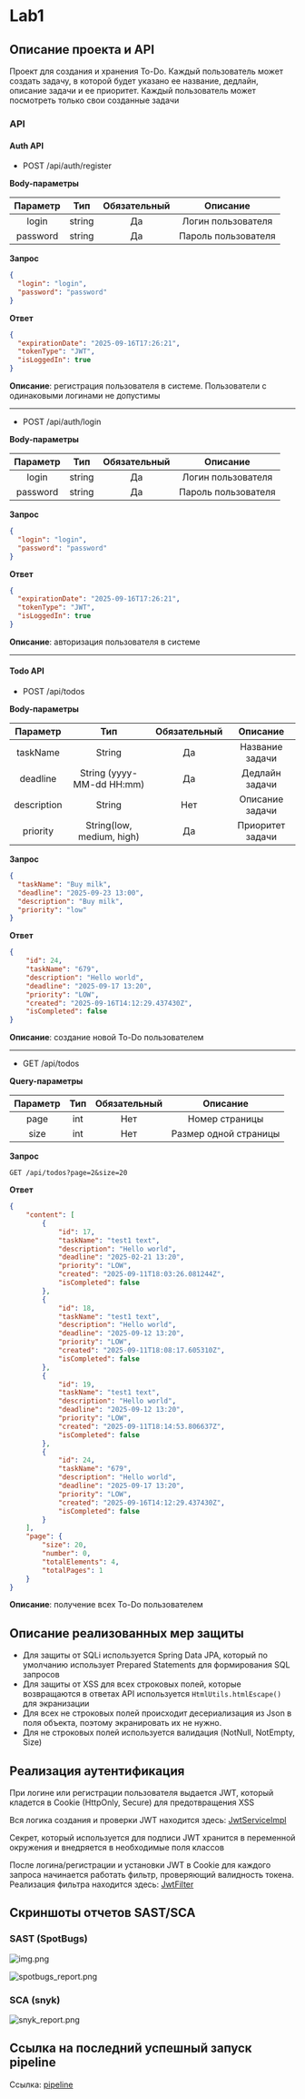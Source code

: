 # Lab1

## Описание проекта и API

Проект для создания и хранения To-Do. Каждый пользователь может создать задачу, в которой 
будет указано ее название, дедлайн, описание задачи и ее приоритет. Каждый 
пользователь может посмотреть только свои созданные задачи

### API

#### Auth API

- POST /api/auth/register

**Body-параметры**

| Параметр |  Тип   | Обязательный |       Описание        |  
|:--------:|:------:|:------------:|:---------------------:|
|  login   | string |      Да      |  Логин пользователя   |   
| password | string |      Да      |  Пароль пользователя  |

**Запрос**
```json
{
  "login": "login",
  "password": "password"
}
```
**Ответ**

```json
{
  "expirationDate": "2025-09-16T17:26:21",
  "tokenType": "JWT",
  "isLoggedIn": true
}
```

**Описание**: регистрация пользователя в системе. Пользователи с одинаковыми логинами не допустимы

---

- POST /api/auth/login

**Body-параметры**

| Параметр |  Тип   | Обязательный |       Описание        |  
|:--------:|:------:|:------------:|:---------------------:|
|  login   | string |      Да      |  Логин пользователя   |   
| password | string |      Да      |  Пароль пользователя  |

**Запрос**

```json
{
  "login": "login",
  "password": "password"
}
```

**Ответ**

```json
{
  "expirationDate": "2025-09-16T17:26:21",
  "tokenType": "JWT",
  "isLoggedIn": true
}
```
**Описание**: авторизация пользователя в системе

---

#### Todo API

- POST /api/todos

**Body-параметры**

|  Параметр   |            Тип            | Обязательный |     Описание     |
|:-----------:|:-------------------------:|:------------:|:----------------:|
|  taskName   |          String           |      Да      | Название задачи  |
|  deadline   | String (yyyy-MM-dd HH:mm) |      Да      |  Дедлайн задачи  |
| description |          String           |     Нет      | Описание задачи  |
|  priority   | String(low, medium, high) |      Да      | Приоритет задачи |


**Запрос**
```json
{
  "taskName": "Buy milk",
  "deadline": "2025-09-23 13:00",
  "description": "Buy milk",
  "priority": "low"
}
```

**Ответ**
```json
{
    "id": 24,
    "taskName": "679",
    "description": "Hello world",
    "deadline": "2025-09-17 13:20",
    "priority": "LOW",
    "created": "2025-09-16T14:12:29.437430Z",
    "isCompleted": false
}
```

**Описание**: создание новой To-Do пользователем

---

- GET /api/todos

**Query-параметры**

| Параметр | Тип | Обязательный |       Описание        |
|:--------:|:---:|:------------:|:---------------------:|
|   page   | int |     Нет      |    Номер страницы     |
|   size   | int |     Нет      | Размер одной страницы |


**Запрос**

```
GET /api/todos?page=2&size=20
```
**Ответ**
```json
{
    "content": [
        {
            "id": 17,
            "taskName": "test1 text",
            "description": "Hello world",
            "deadline": "2025-02-21 13:20",
            "priority": "LOW",
            "created": "2025-09-11T18:03:26.081244Z",
            "isCompleted": false
        },
        {
            "id": 18,
            "taskName": "test1 text",
            "description": "Hello world",
            "deadline": "2025-09-12 13:20",
            "priority": "LOW",
            "created": "2025-09-11T18:08:17.605310Z",
            "isCompleted": false
        },
        {
            "id": 19,
            "taskName": "test1 text",
            "description": "Hello world",
            "deadline": "2025-09-12 13:20",
            "priority": "LOW",
            "created": "2025-09-11T18:14:53.806637Z",
            "isCompleted": false
        },
        {
            "id": 24,
            "taskName": "679",
            "description": "Hello world",
            "deadline": "2025-09-17 13:20",
            "priority": "LOW",
            "created": "2025-09-16T14:12:29.437430Z",
            "isCompleted": false
        }
    ],
    "page": {
        "size": 20,
        "number": 0,
        "totalElements": 4,
        "totalPages": 1
    }
}
```

**Описание**: получение всех To-Do пользователем

## Описание реализованных мер защиты

- Для защиты от SQLi используется Spring Data JPA, который по умолчанию использует Prepared Statements
для формирования SQL запросов
- Для защиты от XSS для всех строковых полей, которые возвращаются в ответах API используется `HtmlUtils.htmlEscape()` для экранизации 
- Для всех не строковых полей происходит десериализация из Json в поля объекта, поэтому экранировать их не нужно.
- Для не строковых полей используется валидация (NotNull, NotEmpty, Size)

## Реализация аутентификация

При логине или регистрации пользователя выдается JWT, который кладется в Cookie (HttpOnly, Secure) для предотвращения XSS

Вся логика создания и проверки JWT находится здесь: [JwtServiceImpl](src/main/java/org/ilestegor/lab1/configuration/jwtConfig/JwtServiceImpl.java)

Секрет, который используется для подписи JWT хранится в переменной окружения и внедряется в необходимые поля классов

После логина/регистрации и установки JWT в Cookie для каждого запроса начинается работать фильтр, проверяющий
валидность токена. Реализация фильтра находится здесь: [JwtFilter](src/main/java/org/ilestegor/lab1/configuration/jwtConfig/JwtServiceImpl.java)


## Скриншоты отчетов SAST/SCA 

### SAST (SpotBugs)

![img.png](src/main/resources/img/spotbugs_cli.png)

![spotbugs_report.png](src/main/resources/img/spotbugs_report.png)

### SCA (snyk)

![snyk_report.png](src/main/resources/img/snyk_report.png)

## Ссылка на последний успешный запуск pipeline

Ссылка: [pipeline](https://github.com/ilestegor/information_security_ITMO/actions/runs/17776702123)




